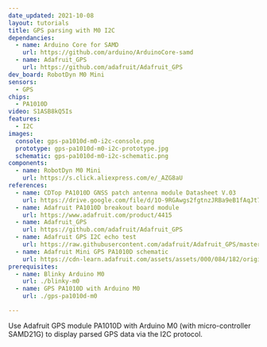 ```yaml
---
date_updated: 2021-10-08
layout: tutorials
title: GPS parsing with M0 I2C
dependancies:
  - name: Arduino Core for SAMD
    url: https://github.com/arduino/ArduinoCore-samd
  - name: Adafruit_GPS
    url: https://github.com/adafruit/Adafruit_GPS
dev_board: RobotDyn M0 Mini
sensors:
  - GPS
chips:
  - PA1010D
video: S1ASB8kQ5Is
features:
  - I2C
images:
  console: gps-pa1010d-m0-i2c-console.png
  prototype: gps-pa1010d-m0-i2c-prototype.jpg
  schematic: gps-pa1010d-m0-i2c-schematic.png
components:
  - name: RobotDyn M0 Mini
    url: https://s.click.aliexpress.com/e/_AZG8aU
references:
  - name: CDTop PA1010D GNSS patch antenna module Datasheet V.03
    url: https://drive.google.com/file/d/1O-9RGAwgs2fgtnzJRBa9eB1fAqJt7n_k/view
  - name: Adafruit PA1010D breakout board module
    url: https://www.adafruit.com/product/4415
  - name: Adafruit_GPS
    url: https://github.com/adafruit/Adafruit_GPS
  - name: Adafruit GPS I2C echo test
    url: https://raw.githubusercontent.com/adafruit/Adafruit_GPS/master/examples/GPS_I2C_EchoTest/GPS_I2C_EchoTest.ino
  - name: Adafruit Mini GPS PA1010D schematic
    url: https://cdn-learn.adafruit.com/assets/assets/000/084/182/original/adafruit_products_Mini_GPS_PA1010D_SCh.png?1573765781
prerequisites:
  - name: Blinky Arduino M0
    url: ./blinky-m0
  - name: GPS PA1010D with Arduino M0
    url: ./gps-pa1010d-m0

---
```


Use Adafruit GPS module PA1010D with Arduino M0 (with micro-controller SAMD21G) to display parsed GPS data via the I2C protocol.
